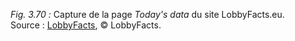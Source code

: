 *Fig. 3.70 :* Capture de la page *Today's data* du site LobbyFacts.eu.  
Source : [LobbyFacts](https://lobbyfacts.eu/charts-graphs), © LobbyFacts.